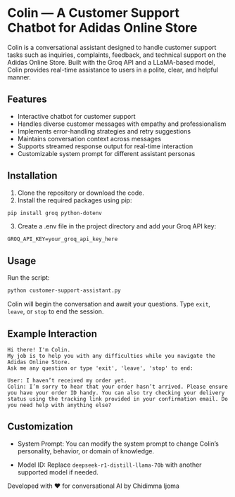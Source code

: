 # Colin — A Customer Support Chatbot for Adidas Online Store

Colin is a conversational assistant designed to handle customer support tasks such as inquiries, complaints, feedback, and technical support on the Adidas Online Store. Built with the Groq API and a LLaMA-based model, Colin provides real-time assistance to users in a polite, clear, and helpful manner.

## Features

- Interactive chatbot for customer support
- Handles diverse customer messages with empathy and professionalism
- Implements error-handling strategies and retry suggestions
- Maintains conversation context across messages
- Supports streamed response output for real-time interaction
- Customizable system prompt for different assistant personas

## Installation

1. Clone the repository or download the code.
2. Install the required packages using pip:

```bash
pip install groq python-dotenv
```

3. Create a .env file in the project directory and add your Groq API key:

```env
GROQ_API_KEY=your_groq_api_key_here
```

## Usage

Run the script:

```bash
python customer-support-assistant.py
```

Colin will begin the conversation and await your questions. Type `exit`, `leave`, or `stop` to end the session.

## Example Interaction

```
Hi there! I'm Colin.
My job is to help you with any difficulties while you navigate the Adidas Online Store.
Ask me any question or type 'exit', 'leave', 'stop' to end:

User: I haven’t received my order yet.
Colin: I’m sorry to hear that your order hasn’t arrived. Please ensure you have your order ID handy. You can also try checking your delivery status using the tracking link provided in your confirmation email. Do you need help with anything else?
```

## Customization

- System Prompt: You can modify the system prompt to change Colin’s personality, behavior, or domain of knowledge.

- Model ID: Replace `deepseek-r1-distill-llama-70b` with another supported model if needed.

Developed with ❤️ for conversational AI by Chidimma Ijoma

